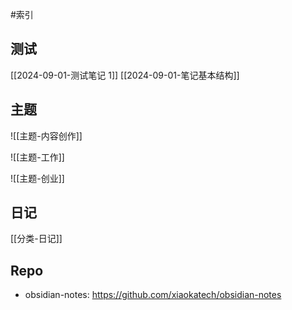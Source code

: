 #索引

## 测试

[[2024-09-01-测试笔记 1]]
[[2024-09-01-笔记基本结构]]

## 主题

![[主题-内容创作]]

![[主题-工作]]

![[主题-创业]]

## 日记

[[分类-日记]]

## Repo

- obsidian-notes: https://github.com/xiaokatech/obsidian-notes
